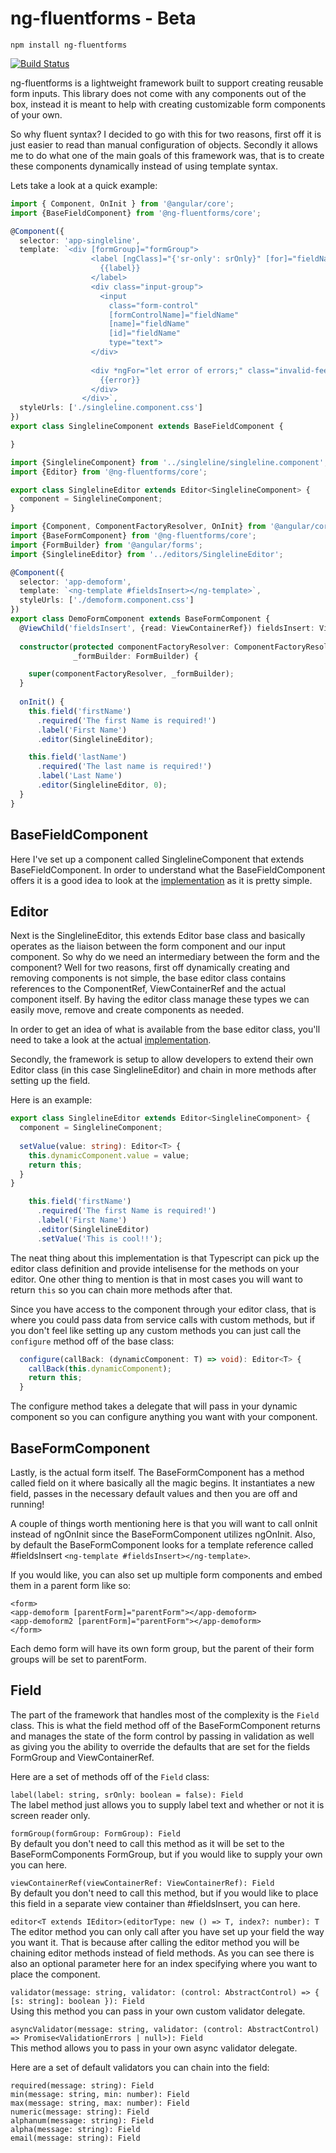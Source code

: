 # ng-fluentforms - Beta

`npm install ng-fluentforms`

[![Build Status](https://travis-ci.org/ssinno28/ng-fluentforms.svg?branch=master)](https://travis-ci.org/ssinno28/ng-fluentforms)

ng-fluentforms is a lightweight framework built to support creating reusable form inputs. This library does not come with any components out of the box, instead
it is meant to help with creating customizable form components of your own.

So why fluent syntax? I decided to go with this for two reasons, first off it is just easier to read than manual configuration of objects. Secondly it 
allows me to do what one of the main goals of this framework was, that is to create these components dynamically instead of using template syntax.

Lets take a look at a quick example:

```typescript
import { Component, OnInit } from '@angular/core';
import {BaseFieldComponent} from '@ng-fluentforms/core';

@Component({
  selector: 'app-singleline',
  template: `<div [formGroup]="formGroup">
                  <label [ngClass]="{'sr-only': srOnly}" [for]="fieldName" class="form-control-label">
                    {{label}}
                  </label>
                  <div class="input-group">
                    <input
                      class="form-control"
                      [formControlName]="fieldName"
                      [name]="fieldName"
                      [id]="fieldName"
                      type="text">
                  </div>
                
                  <div *ngFor="let error of errors;" class="invalid-feedback">
                    {{error}}
                  </div>
                </div>`,
  styleUrls: ['./singleline.component.css']
})
export class SinglelineComponent extends BaseFieldComponent {

}

import {SinglelineComponent} from '../singleline/singleline.component';
import {Editor} from '@ng-fluentforms/core';

export class SinglelineEditor extends Editor<SinglelineComponent> {
  component = SinglelineComponent;
}

import {Component, ComponentFactoryResolver, OnInit} from '@angular/core';
import {BaseFormComponent} from '@ng-fluentforms/core';
import {FormBuilder} from '@angular/forms';
import {SinglelineEditor} from '../editors/SinglelineEditor';

@Component({
  selector: 'app-demoform',
  template: `<ng-template #fieldsInsert></ng-template>`,
  styleUrls: ['./demoform.component.css']
})
export class DemoFormComponent extends BaseFormComponent {
  @ViewChild('fieldsInsert', {read: ViewContainerRef}) fieldsInsert: ViewContainerRef;
  
  constructor(protected componentFactoryResolver: ComponentFactoryResolver,
              _formBuilder: FormBuilder) {

    super(componentFactoryResolver, _formBuilder);
  }
 
  onInit() {
    this.field('firstName')
      .required('The first Name is required!')
      .label('First Name')
      .editor(SinglelineEditor);

    this.field('lastName')
      .required('The last name is required!')
      .label('Last Name')
      .editor(SinglelineEditor, 0);
  }
}
```

## BaseFieldComponent

Here I've set up a component called SinglelineComponent that extends BaseFieldComponent. In order to understand what the BaseFieldComponent offers
it is a good idea to look at the [implementation](https://github.com/ssinno28/ng-fluentforms/blob/master/src/app/fluentforms/components/basefield/basefield.component.ts) as it is pretty simple.

## Editor

Next is the SinglelineEditor, this extends Editor base class and basically operates as the liaison between the form component and our input component. So why do we need an intermediary between
the form and the component? Well for two reasons, first off dynamically creating and removing components is not simple, the base editor class contains references 
to the ComponentRef, ViewContainerRef and the actual component itself. By having the editor class manage these types we can easily move, remove and create components as needed.

In order to get an idea of what is available from the base editor class, you'll need to take a look at the actual 
[implementation](https://github.com/ssinno28/ng-fluentforms/blob/master/src/app/fluentforms/editors/base.editor.ts).

Secondly, the framework is setup to allow developers to extend their own Editor class (in this case SinglelineEditor) and chain in more methods after setting up the field.

Here is an example:

```typescript
export class SinglelineEditor extends Editor<SinglelineComponent> {
  component = SinglelineComponent;
  
  setValue(value: string): Editor<T> {
    this.dynamicComponent.value = value;
    return this;
  }
}

    this.field('firstName')
      .required('The first Name is required!')
      .label('First Name')
      .editor(SinglelineEditor)
      .setValue('This is cool!!');
```

The neat thing about this implementation is that Typescript can pick up the editor class definition and provide intelisense for the methods on your editor. One other thing to mention is that 
in most cases you will want to return `this` so you can chain more methods after that. 

Since you have access to the component through your editor class, that is where you could pass data from service calls with custom methods, but if you 
don't feel like setting up any custom methods you can just call the `configure` method off of the base class:

```typescript
  configure(callBack: (dynamicComponent: T) => void): Editor<T> {
    callBack(this.dynamicComponent);
    return this;
  }
```

The configure method takes a delegate that will pass in your dynamic component so you can configure anything you want with your component.

## BaseFormComponent

Lastly, is the actual form itself. The BaseFormComponent has a method called field on it where basically all the magic begins. It instantiates a new field, passes in the necessary default
values and then you are off and running!

A couple of things worth mentioning here is that you will want to call onInit instead of ngOnInit since the BaseFormComponent utilizes ngOnInit. Also, by default the BaseFormComponent
looks for a template reference called #fieldsInsert `<ng-template #fieldsInsert></ng-template>`.

If you would like, you can also set up multiple form components and embed them in a parent form like so:

```angular2html
<form>
<app-demoform [parentForm]="parentForm"></app-demoform>
<app-demoform2 [parentForm]="parentForm"></app-demoform>
</form>
```

Each demo form will have its own form group, but the parent of their form groups will be set to parentForm.

## Field

The part of the framework that handles most of the complexity is the `Field` class. This is what the field method off of the BaseFormComponent returns and 
manages the state of the form control by passing in validation as well as giving you the ability to override the defaults that are set for the fields
FormGroup and ViewContainerRef.

Here are a set of methods off of the `Field` class:

`label(label: string, srOnly: boolean = false): Field`  
The label method just allows you to supply label text and whether or not it is screen reader only.

`formGroup(formGroup: FormGroup): Field`  
By default you don't need to call this method as it will be set to the BaseFormComponents FormGroup, but if you would like to supply your own
you can here.

`viewContainerRef(viewContainerRef: ViewContainerRef): Field`  
By default you don't need to call this method, but if you would like to place this field in a separate view container than #fieldsInsert, you can here.

`editor<T extends IEditor>(editorType: new () => T, index?: number): T`  
The editor method you can only call after you have set up your field the way you want it. That is because after calling the editor method
you will be chaining editor methods instead of field methods. As you can see there is also an optional parameter here for an index specifying 
where you want to place the component.

`validator(message: string, validator: (control: AbstractControl) => { [s: string]: boolean }): Field`  
Using this method you can pass in your own custom validator delegate.

`asyncValidator(message: string, validator: (control: AbstractControl) => Promise<ValidationErrors | null>): Field`  
This method allows you to pass in your own async validator delegate.

Here are a set of default validators you can chain into the field:

`required(message: string): Field`  
`min(message: string, min: number): Field`  
`max(message: string, max: number): Field`  
`numeric(message: string): Field`  
`alphanum(message: string): Field`  
`alpha(message: string): Field`  
`email(message: string): Field`  


